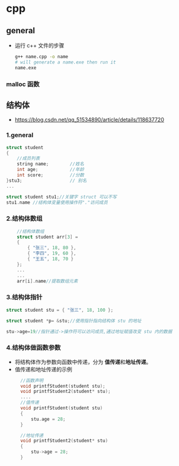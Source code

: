 # cpp
## general
- 运行 c++ 文件的步骤
    ```bash
    g++ name.cpp -o name
    # will generate a name.exe then run it
    name.exe
    ```
### malloc 函数
## 结构体
- https://blog.csdn.net/qq_51534890/article/details/118637720
### 1.general
```c++
struct student
{
	//成员列表
	string name;		//姓名
	int age;			//年龄
	int score;			//分数
}stu3;                  // 别名
...
```

```c++
struct student stu1;//关键字 struct 可以不写
stu1.name //结构体变量使用操作符"."访问成员
```
### 2.结构体数组
```c++
	//结构体数组
	struct student arr[3] =
	{
		{ "张三", 18, 80 },
		{ "李四", 19, 60 },
		{ "王五", 18, 70 }
	};
    ...
    ...
    arr[i].name//提取数组元素
```
### 3.结构体指针
```c++
struct student stu = { "张三", 18, 100 };

struct student *p= &stu;//使用指针指向结构体 stu 的地址

stu->age=19//指针通过->操作符可以访问成员,通过地址赋值改变 stu 内的数据
```
### 4.结构体做函数参数
- 将结构体作为参数向函数中传递，分为 **值传递**和**地址传递**。
- 值传递和地址传递的示例
  ```c++
    //函数声明
    void printfStudent(student stu);
    void printfStudent2(student* stu);
    ....
    //值传递
    void printfStudent(student stu)
    {
        stu.age = 28;
    }

    //地址传递
    void printfStudent2(student* stu)
    {
        stu->age = 28;
    }
  ```